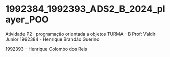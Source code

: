 # 1992384_1992393_ADS2_B_2024_player_POO
Atividade P2 | programação orientada a objetos
TURMA - B
Prof: Valdir Junior
1992384 - Henrique Brandão Guerino

1992393 - Henrique Colombo dos Reis
